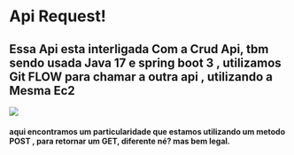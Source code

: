 # Api Request!
## Essa Api esta interligada Com a Crud Api, tbm sendo usada Java 17 e spring boot 3 , utilizamos Git FLOW para chamar a outra api , utilizando a Mesma Ec2

![](https://pm1.aminoapps.com/6247/e00956c75163d1aed0eaa6256cc34184bf6b14f8_00.jpg)

#### aqui encontramos um particularidade que estamos utilizando um metodo POST , para retornar um GET, diferente né? mas bem legal.

